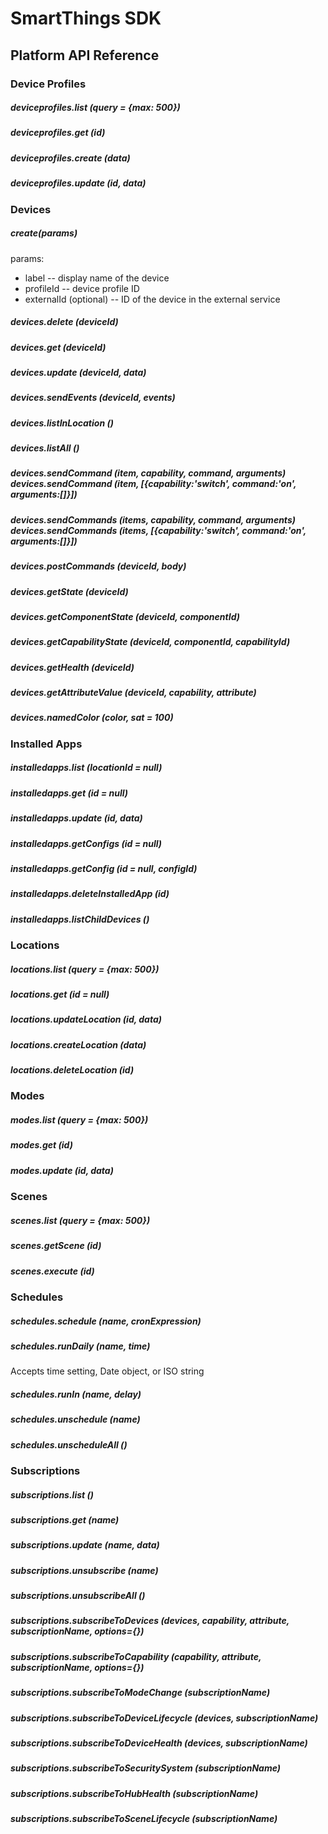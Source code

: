 # SmartThings SDK

## Platform API Reference


### Device Profiles

##### _deviceprofiles.list (query = {max: 500})_

##### _deviceprofiles.get (id)_

##### _deviceprofiles.create (data)_

##### _deviceprofiles.update (id, data)_


### Devices

##### _create(params)_
params:
* label -- display name of the device
* profileId -- device profile ID
* externalId (optional) -- ID of the device in the external service

##### _devices.delete (deviceId)_

##### _devices.get (deviceId)_

##### _devices.update (deviceId, data)_

##### _devices.sendEvents (deviceId, events)_

##### _devices.listInLocation ()_

##### _devices.listAll ()_

##### _devices.sendCommand (item, capability, command, arguments)_<br>_devices.sendCommand (item, [{capability:'switch', command:'on', arguments:[]}])_

##### _devices.sendCommands (items, capability, command, arguments)_<br>_devices.sendCommands (items, [{capability:'switch', command:'on', arguments:[]}])_

##### _devices.postCommands (deviceId, body)_

##### _devices.getState (deviceId)_

##### _devices.getComponentState (deviceId, componentId)_

##### _devices.getCapabilityState (deviceId, componentId, capabilityId)_

##### _devices.getHealth (deviceId)_

##### _devices.getAttributeValue (deviceId, capability, attribute)_

##### _devices.namedColor (color, sat = 100)_


### Installed Apps

##### _installedapps.list (locationId = null)_

##### _installedapps.get (id = null)_

##### _installedapps.update (id, data)_

##### _installedapps.getConfigs (id = null)_

##### _installedapps.getConfig (id = null, configId)_

##### _installedapps.deleteInstalledApp (id)_

##### _installedapps.listChildDevices ()_


### Locations

##### _locations.list (query = {max: 500})_

##### _locations.get (id = null)_

##### _locations.updateLocation (id, data)_

##### _locations.createLocation (data)_

##### _locations.deleteLocation (id)_

    
### Modes

##### _modes.list (query = {max: 500})_

##### _modes.get (id)_

##### _modes.update (id, data)_


### Scenes

##### _scenes.list (query = {max: 500})_

##### _scenes.getScene (id)_

##### _scenes.execute (id)_


### Schedules

##### _schedules.schedule (name, cronExpression)_

##### _schedules.runDaily (name, time)_

Accepts time setting, Date object, or ISO string

##### _schedules.runIn (name, delay)_

##### _schedules.unschedule (name)_

##### _schedules.unscheduleAll ()_


### Subscriptions

##### _subscriptions.list ()_

##### _subscriptions.get (name)_

##### _subscriptions.update (name, data)_

##### _subscriptions.unsubscribe (name)_

##### _subscriptions.unsubscribeAll ()_

##### _subscriptions.subscribeToDevices (devices, capability, attribute, subscriptionName, options={})_

##### _subscriptions.subscribeToCapability (capability, attribute, subscriptionName, options={})_

##### _subscriptions.subscribeToModeChange (subscriptionName)_

##### _subscriptions.subscribeToDeviceLifecycle (devices, subscriptionName)_

##### _subscriptions.subscribeToDeviceHealth (devices, subscriptionName)_

##### _subscriptions.subscribeToSecuritySystem (subscriptionName)_

##### _subscriptions.subscribeToHubHealth (subscriptionName)_

##### _subscriptions.subscribeToSceneLifecycle (subscriptionName)_
